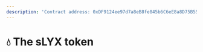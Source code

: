```yaml
---
description: 'Contract address: 0xDF9124ee97d7a8eB8fe845b6C6eE8a8D75B55a57'
---
```


# 💧 The sLYX token


